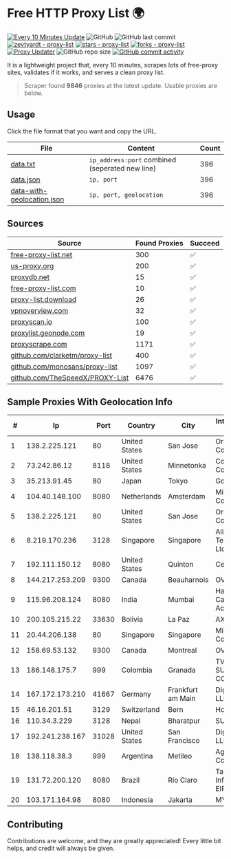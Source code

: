 
# Free HTTP Proxy List 🌍

[![Every 10 Minutes Update](https://github.com/mertguvencli/http-proxy-list/actions/workflows/main.yml/badge.svg?branch=main)](https://github.com/mertguvencli/http-proxy-list/actions/workflows/main.yml)
![GitHub](https://img.shields.io/github/license/mertguvencli/http-proxy-list)
![GitHub last commit](https://img.shields.io/github/last-commit/mertguvencli/http-proxy-list)
[![zevtyardt - proxy-list](https://img.shields.io/static/v1?label=zevtyardt&message=proxy-list&color=blue&logo=github)](https://github.com/zevtyardt/proxy-list "Go to GitHub repo")
[![stars - proxy-list](https://img.shields.io/github/stars/zevtyardt/proxy-list?style=social)](https://github.com/zevtyardt/proxy-list)
[![forks - proxy-list](https://img.shields.io/github/forks/zevtyardt/proxy-list?style=social)](https://github.com/zevtyardt/proxy-list)
[![Proxy Updater](https://github.com/zevtyardt/proxy-list/workflows/Proxy%20Updater/badge.svg)](https://github.com/zevtyardt/proxy-list/actions?query=workflow:"Proxy+Updater")
![GitHub repo size](https://img.shields.io/github/repo-size/zevtyardt/proxy-list)
[![GitHub commit activity](https://img.shields.io/github/commit-activity/m/zevtyardt/proxy-list?logo=commits)](https://github.com/zevtyardt/proxy-list/commits/main)

It is a lightweight project that, every 10 minutes, scrapes lots of free-proxy sites, validates if it works, and serves a clean proxy list.

> Scraper found **9846** proxies at the latest update. Usable proxies are below.

## Usage

Click the file format that you want and copy the URL.

|File|Content|Count|
|----|-------|-----|
|[data.txt](https://raw.githubusercontent.com/mertguvencli/http-proxy-list/main/proxy-list/data.txt)|`ip_address:port` combined (seperated new line)|396|
|[data.json](https://raw.githubusercontent.com/mertguvencli/http-proxy-list/main/proxy-list/data.json)|`ip, port`|396|
|[data-with-geolocation.json](https://raw.githubusercontent.com/mertguvencli/http-proxy-list/main/proxy-list/data-with-geolocation.json)|`ip, port, geolocation`|396|

## Sources

|Source|Found Proxies|Succeed|
|------|-------------|-------|
|[free-proxy-list.net](https://free-proxy-list.net)|300|✅|
|[us-proxy.org](https://www.us-proxy.org)|200|✅|
|[proxydb.net](http://proxydb.net)|15|✅|
|[free-proxy-list.com](https://free-proxy-list.com/?page=&port=&type%5B%5D=http&type%5B%5D=https&up_time=0&search=Search)|10|✅|
|[proxy-list.download](https://www.proxy-list.download/HTTP)|26|✅|
|[vpnoverview.com](https://vpnoverview.com/privacy/anonymous-browsing/free-proxy-servers)|32|✅|
|[proxyscan.io](https://www.proxyscan.io)|100|✅|
|[proxylist.geonode.com](https://proxylist.geonode.com/api/proxy-list?limit=300&page=1&sort_by=lastChecked&sort_type=desc&protocols=http,https)|19|✅|
|[proxyscrape.com](https://api.proxyscrape.com/v2/?request=displayproxies&protocol=http&timeout=10000&country=all&ssl=all&anonymity=all)|1171|✅|
|[github.com/clarketm/proxy-list](https://raw.githubusercontent.com/clarketm/proxy-list/master/proxy-list-raw.txt)|400|✅|
|[github.com/monosans/proxy-list](https://raw.githubusercontent.com/monosans/proxy-list/main/proxies/http.txt)|1097|✅|
|[github.com/TheSpeedX/PROXY-List](https://raw.githubusercontent.com/TheSpeedX/PROXY-List/master/http.txt)|6476|✅|


## Sample Proxies With Geolocation Info

|#|Ip|Port|Country|City|Internet Service Provider|
|-|--|----|-------|----|-------------------------|
|1|138.2.225.121|80|United States|San Jose|Oracle Corporation|
|2|73.242.86.12|8118|United States|Minnetonka|Comcast Cable Communications|
|3|35.213.91.45|80|Japan|Tokyo|Google LLC|
|4|104.40.148.100|8080|Netherlands|Amsterdam|Microsoft Corporation|
|5|138.2.225.121|80|United States|San Jose|Oracle Corporation|
|6|8.219.170.236|3128|Singapore|Singapore|Alibaba (US) Technology Co., Ltd.|
|7|192.111.150.12|8080|United States|Quinton|Centrilogic|
|8|144.217.253.209|9300|Canada|Beauharnois|OVH SAS|
|9|115.96.208.124|8080|India|Mumbai|Hathway IP over Cable Internet Access|
|10|200.105.215.22|33630|Bolivia|La Paz|AXS Bolivia S. A.|
|11|20.44.206.138|80|Singapore|Singapore|Microsoft Corporation|
|12|158.69.53.132|9300|Canada|Montreal|OVH SAS|
|13|186.148.175.7|999|Colombia|Granada|TV AZTECA SUCURSAL COLOMBIA|
|14|167.172.173.210|41667|Germany|Frankfurt am Main|DigitalOcean, LLC|
|15|46.16.201.51|3129|Switzerland|Bern|Hosteur SA|
|16|110.34.3.229|3128|Nepal|Bharatpur|SUBISU C7|
|17|192.241.238.167|31028|United States|San Francisco|DigitalOcean, LLC|
|18|138.118.38.3|999|Argentina|Metileo|Aguas Del Colorado Sapem|
|19|131.72.200.120|8080|Brazil|Rio Claro|Talklink Informática EIRELI ME.|
|20|103.171.164.98|8080|Indonesia|Jakarta|MYREPUBLIC|



## Contributing

Contributions are welcome, and they are greatly appreciated! Every
little bit helps, and credit will always be given.

